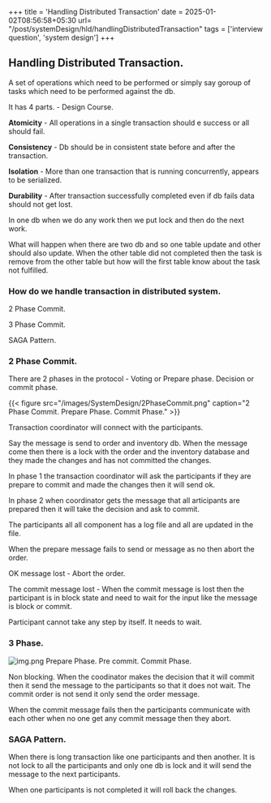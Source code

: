 +++
title = 'Handling Distributed Transaction'
date = 2025-01-02T08:56:58+05:30
url= "/post/systemDesign/hld/handlingDistributedTransaction"
tags = ['interview question', 'system design']
+++

## Handling Distributed Transaction.

A set of operations which need to be performed or simply say goroup of tasks which need to be performed against the db.

It has 4 parts. - Design Course.

**Atomicity** - All operations in a single transaction should e success or all should fail.

**Consistency** - Db should be in consistent state before and after the transaction.

**Isolation** - More than one transaction that is running concurrently, appears to be serialized.

**Durability** - After transaction successfully completed even if db fails data should not get lost.

In one db when we do any work then we put lock and then do the next work.

What will happen when there are two db and so one table update and other should also update. When the other table did not completed then the task is remove from the other table but how will the first table know about the task not fulfilled.

### How do we handle transaction in distributed system.

2 Phase Commit.

3 Phase Commit.

SAGA Pattern.

### 2 Phase Commit.

There are 2 phases in the protocol - Voting or Prepare phase. Decision or commit phase.


{{< figure src="/images/SystemDesign/2PhaseCommit.png" caption="2 Phase Commit. Prepare Phase. Commit Phase." >}}

Transaction coordinator will connect with the participants.

Say the message is send to order and inventory db. When the message come then there is a lock with the order and the inventory database and they made the changes and has not committed the changes.

In phase 1 the transaction coordinator will ask the participants if they are prepare to commit and made the changes then it will send ok.

In phase 2 when coordinator gets the message that all articipants are prepared then it will take the decision and ask to commit.

The participants all all component has a log file and all are updated in the file.

When the prepare message fails to send or message as no then abort the order.

OK message lost - Abort the order.

The commit message lost - When the commit message is lost then the participant is in block state and need to wait for the input like the message is block or commit.

Participant cannot take any step by itself. It needs to wait.

### 3 Phase.

![img.png](/images/SystemDesign/3PhaseCommit.png)
Prepare Phase.
Pre commit.
Commit Phase.


Non blocking. When the coodinator makes the decision that it will commit then it send the message to the participants so that it does not wait. The commit order is not send it only send the order message.

When the commit message fails then the participants communicate with each other when no one get any commit message then they abort.

### SAGA Pattern.

When there is long transaction like one participants and then another. It is not lock to all the participants and only one db is lock and it will send the message to the next participants.

When one participants is not completed it will roll back the changes.